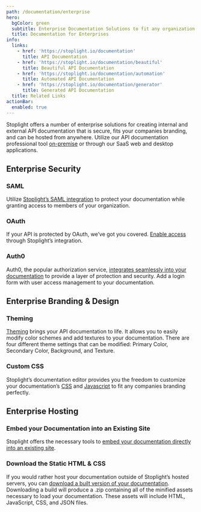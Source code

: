 ```yaml
---
path: /documentation/enterprise
hero:
  bgColor: green
  subtitle: Enterprise Documentation Solutions to fit any organization
  title: Documentation for Enterprises
info:
  links:
    - href: 'https://stoplight.io/documentation'
      title: API Documentation
    - href: 'https://stoplight.io/documentation/beautiful'
      title: Beautiful API Documentation
    - href: 'https://stoplight.io/documentation/automation'
      title: Automated API Documentation
    - href: 'https://stoplight.io/documentation/generator'
      title: Generated API Documentation
  title: Related Links
actionBar:
  enabled: true
---
```

Stoplight offers a number of enterprise solutions for creating internal and external API documentation that is secure, fits your companies branding, and can be hosted from anywhere. Utilize our API documentation professional tool [on-premise](https://enterprise.docs.stoplight.io/) or through our SaaS web and desktop applications.

## Enterprise Security 

### SAML 
Utilize [Stoplight’s SAML integration](https://enterprise.docs.stoplight.io/authentication/saml) to protect your documentation while granting access to members of your organization.   

### OAuth
If your API is protected by OAuth, we’ve got you covered. [Enable access](https://docs.stoplight.io/documentation/authorizations/oauth-hubs) through Stoplight’s integration.  

### Auth0
Auth0, the popular authorization service, [integrates seamlessly into your documentation](https://docs.stoplight.io/documentation/authorizations/auth0) to provide a layer of protection and security. Add a login form with user access management to your documentation.

## Enterprise Branding & Design 

### Theming 
[Theming](https://docs.stoplight.io/documentation/design/theming) brings your API documentation to life. It allows you to easily modify color schemes and add textures to your documentation. There are four different theme settings that can be modified: Primary Color, Secondary Color, Background, and Texture.

### Custom CSS
Stoplight’s documentation editor provides you the freedom to customize your documentation’s [CSS](https://docs.stoplight.io/documentation/design/custom-css) and [Javascript](https://docs.stoplight.io/documentation/design/custom-js) to fit any companies branding perfectly. 

## Enterprise Hosting 

### Embed your Documentation into an Existing Site 
Stoplight offers the necessary tools to [embed your documentation directly into an existing site](https://docs.stoplight.io/documentation/embed-your-hub). 

### Download the Static HTML & CSS
If you would rather host your documentation outside of Stoplight’s hosted servers, you can [download a built version of your documentation](https://docs.stoplight.io/documentation/download-static-html). Downloading a build will produce a .zip containing all of the minified assets necessary to load your documentation. These assets will include HTML, JavaScript, CSS, and JSON files.

